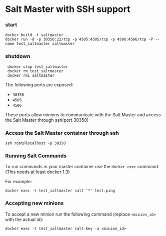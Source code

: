 # Salt Master with SSH support

### start

    docker build -t saltmaster .
    docker run -d -p 30350:22/tcp -p 4505:4505/tcp -p 4506:4506/tcp -P --name test_saltmaster saltmaster

### shutdown

     docker stop test_saltmaster
     docker rm test_saltmaster
     docker rmi saltmaster

The following ports are exposed:

 * `30350`
 * `4505`
 * `4506`

These ports allow minions to communicate with the Salt Master and access the Salt Master through ssh(port 30350)

### Access the Salt Master container through ssh

```
ssh root@localhost -p 30350
```
### Running Salt Commands

To run commands in your master container use the `docker exec` command. (This needs at least docker 1.3)

For example:
```
docker exec -t test_saltmaster salt '*' test.ping
```

### Accepting new minions

To accept a new minion run the following command (replace `<minion_id>` with the actual id):
```
docker exec -t test_saltmaster salt-key -a <minion_id>

